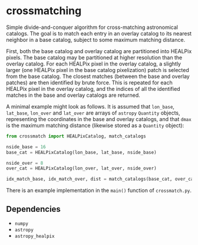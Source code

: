 crossmatching
=============

Simple divide-and-conquer algorithm for cross-matching astronomical catalogs. The goal is to match each entry in an overlay catalog to its nearest neighbor in a base catalog, subject to some maximum matching distance.

First, both the base catalog and overlay catalog are partitioned into HEALPix pixels. The base catalog may be partitioned at higher resolution than the overlay catalog. For each HEALPix pixel in the overlay catalog, a slightly larger (one HEALPix pixel in the base catalog pixelization) patch is selected from the base catalog. The closest matches (between the base and overlay patches) are then identified by brute force. This is repeated for each HEALPix pixel in the overlay catalog, and the indices of all the identified matches in the base and overlay catalogs are returned.

A minimal example might look as follows. It is assumed that `lon_base`, `lat_base`, `lon_over` and `lat_over` are arrays of `astropy` `Quantity` objects, representing the coordinates in the base and overlay catalogs, and that `dmax` is the maximum matching distance (likewise stored as a `Quantity` object):

```python
from crossmatch import HEALPixCatalog, match_catalogs

nside_base = 16
base_cat = HEALPixCatalog(lon_base, lat_base, nside_base)

nside_over = 8
over_cat = HEALPixCatalog(lon_over, lat_over, nside_over)

idx_match_base, idx_match_over, dist = match_catalogs(base_cat, over_cat, dmax)
```

There is an example implementation in the `main()` function of `crossmatch.py`.


Dependencies
------------

* `numpy`
* `astropy`
* `astropy_healpix`

